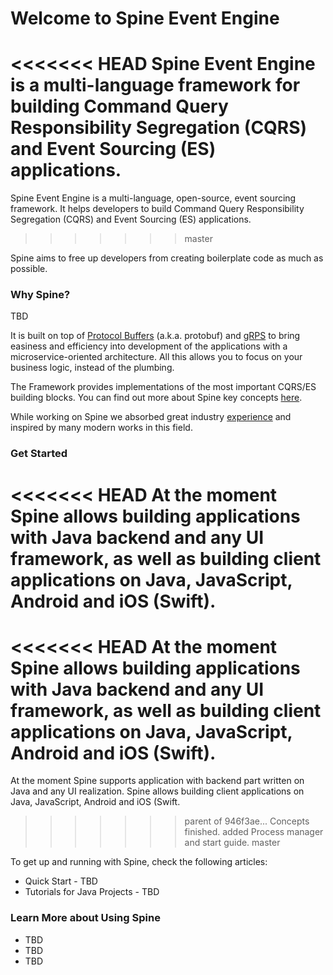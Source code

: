 # Welcome to Spine Event Engine

<<<<<<< HEAD
Spine Event Engine is a multi-language framework for building Command Query Responsibility Segregation (CQRS) and Event Sourcing (ES) applications.
=======
Spine Event Engine is a multi-language, open-source, event sourcing framework.
It helps developers to build Command Query Responsibility Segregation (CQRS) and Event Sourcing (ES) applications. 
>>>>>>> master

Spine aims to free up developers from creating boilerplate code as much as possible.


### Why Spine?
TBD

It is built on top of [Protocol Buffers](https://developers.google.com/protocol-buffers/docs/overview) (a.k.a. protobuf) and [gRPS](http://www.grpc.io/docs/) to bring easiness and efficiency into development of the applications with a microservice-oriented architecture. All this allows you to focus on your business logic, instead of the plumbing.


The Framework provides implementations of the most important CQRS/ES building blocks. 
You can find out more about Spine key concepts [here](concepts.md).
 
While working on Spine we absorbed great industry [experience](prior_art.md) and inspired by many modern works in this field.

### Get Started

<<<<<<< HEAD
At the moment Spine allows building applications with Java backend and any UI framework, as well as building client applications on Java, JavaScript, Android and iOS (Swift).
=======
<<<<<<< HEAD
At the moment Spine allows building applications with Java backend and any UI framework, as well as building client applications on Java, JavaScript, Android and iOS (Swift). 
=======
At the moment Spine supports application with backend part written on Java and any UI realization. 
Spine allows building client applications on Java, JavaScript, Android and iOS (Swift. 
>>>>>>> parent of 946f3ae... Concepts finished. added Process manager and start guide.
>>>>>>> master

To get up and running with Spine, check the following articles:
* Quick Start - TBD
* Tutorials for Java Projects - TBD



### Learn More about Using Spine


* TBD
* TBD
* TBD